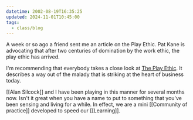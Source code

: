 ```yaml
---
datetime: 2002-08-19T16:35:25
updated: 2024-11-01T10:45:00
tags:
  - class/blog
---
```

A week or so ago a friend sent me an article on the Play Ethic. Pat Kane is advocating that after two centuries of domination by the work ethic, the play ethic has arrived.

I'm recommending that everybody takes a close look at [The Play Ethic](https://www.theplayethic.com/what-is-the-play-ethic.html). It describes a way out of the malady that is striking at the heart of business today.

[[Alan Silcock]] and I have been playing in this manner for several months now. Isn't it great when you have a name to put to something that you've been sensing and living for a while. In effect, we are a mini [[Community of practice]] developed to speed our [[Learning]].